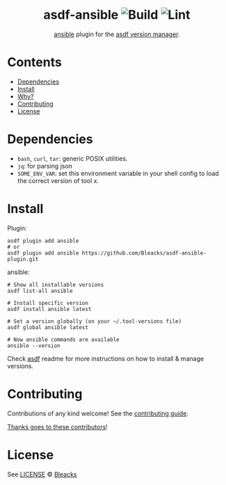 <div align="center">

# asdf-ansible ![Build](https://github.com/Bleacks/asdf-ansible/workflows/Build/badge.svg) ![Lint](https://github.com/Bleacks/asdf-ansible/workflows/Lint/badge.svg)

[ansible](https://github.com/Bleacks/asdf-ansible-plugin) plugin for the [asdf version manager](https://asdf-vm.com).

</div>

# Contents

- [Dependencies](#dependencies)
- [Install](#install)
- [Why?](#why)
- [Contributing](#contributing)
- [License](#license)

# Dependencies

- `bash`, `curl`, `tar`: generic POSIX utilities.
- `jq`: for parsing json
- `SOME_ENV_VAR`: set this environment variable in your shell config to load the correct version of tool x.

# Install

Plugin:

```shell
asdf plugin add ansible
# or
asdf plugin add ansible https://github.com/Bleacks/asdf-ansible-plugin.git
```

ansible:

```shell
# Show all installable versions
asdf list-all ansible

# Install specific version
asdf install ansible latest

# Set a version globally (on your ~/.tool-versions file)
asdf global ansible latest

# Now ansible commands are available
ansible --version
```

Check [asdf](https://github.com/asdf-vm/asdf) readme for more instructions on how to
install & manage versions.

# Contributing

Contributions of any kind welcome! See the [contributing guide](contributing.md).

[Thanks goes to these contributors](https://github.com/Bleacks/asdf-ansible/graphs/contributors)!

# License

See [LICENSE](LICENSE) © [Bleacks](https://github.com/Bleacks/)
